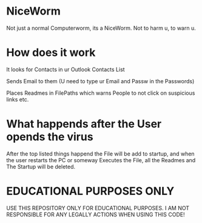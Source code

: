 # NiceWorm
Not just a normal Computerworm, its a NiceWorm. Not to harm u, to warn u.

# How does it work
It looks for Contacts in ur Outlook Contacts List


Sends Email to them (U need to type ur Email and Passw in the Passwords)

Places Readmes in FilePaths which warns People to not click on suspicious links etc.

# What happends after the User opends the virus

After the top listed things happend the File will be add to startup, and when the user restarts the PC or someway Executes the File, all the Readmes and The Startup will be deleted.

# EDUCATIONAL PURPOSES ONLY
USE THIS REPOSITORY ONLY FOR EDUCATIONAL PURPOSES. I AM NOT RESPONSIBLE FOR ANY LEGALLY ACTIONS WHEN USING THIS CODE!
